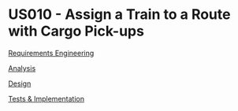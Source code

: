# US010 - Assign a Train to a Route with Cargo Pick-ups

[Requirements Engineering](01.requirements-engineering/US010-requirements)

[Analysis](02.analysis/US010-analysis)

[Design](03.design/US010-design.md)

[Tests & Implementation](04.tests-and-implementation/US010-tests-and-implementation.md)